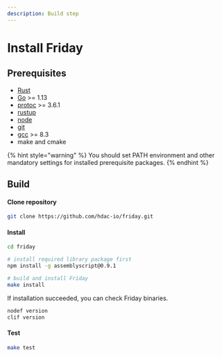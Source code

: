```yaml
---
description: Build step
---
```


# Install Friday

## Prerequisites

* [Rust](https://www.rust-lang.org/tools/install)
* [Go](https://golang.org/doc/install) &gt;= 1.13
* [protoc](http://google.github.io/proto-lens/installing-protoc.html) &gt;= 3.6.1
* [rustup](https://rustup.rs/)
* [node](https://nodejs.org/en/download/)
* [git](https://www.git-scm.com/downloads)
* [gcc](https://gcc.gnu.org/git.html) &gt;= 8.3
* make and cmake

{% hint style="warning" %}
You should set PATH environment and other mandatory settings for installed prerequisite packages.
{% endhint %}

## Build

#### Clone repository

```bash
git clone https://github.com/hdac-io/friday.git
```

#### Install

```bash
cd friday

# install required library package first
npm install -g assemblyscript@0.9.1

# build and install Friday
make install
```

If installation succeeded, you can check Friday binaries.

```bash
nodef version
clif version
```

#### Test

```bash
make test
```

